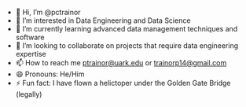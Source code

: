 - 👋 Hi, I’m @pctrainor
- 👀 I’m interested in Data Engineering and Data Science
- 🌱 I’m currently learning advanced data management techniques and software
- 💞️ I’m looking to collaborate on projects that require data engineering expertise
- 📫 How to reach me ptrainor@uark.edu or trainorp14@gmail.com
- 😄 Pronouns: He/Him
- ⚡ Fun fact: I have flown a helictoper under the Golden Gate Bridge (legally) 

<!---
pctrainor/pctrainor is a ✨ special ✨ repository because its `README.md` (this file) appears on your GitHub profile.
You can click the Preview link to take a look at your changes.
--->
